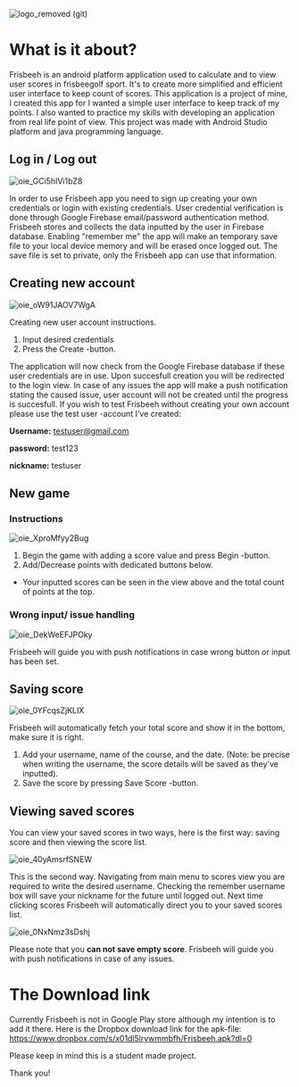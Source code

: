 ![logo_removed (git)](https://user-images.githubusercontent.com/68552044/88162329-dfd8d680-cc19-11ea-9c48-c39950d69a0a.png)

 # What is it about?
 
Frisbeeh is an android platform application used to calculate and to view user scores in frisbeegolf sport. It's to create more simplified and efficient user interface to keep count of scores. This application is a project of mine, I created this app for I wanted a simple user interface to keep track of my points. I also wanted to practice my skills with developing an application from real life point of view. This project was made with Android Studio platform and java programming language.

## Log in / Log out 
![oie_GCi5hIVi1bZ8](https://user-images.githubusercontent.com/68552044/88166487-013cc100-cc20-11ea-9270-01da3743214d.gif)

In order to use Frisbeeh app you need to sign up creating your own credentials or login with existing credentials. User credential verification is done through Google Firebase email/password authentication method. Frisbeeh stores and collects the data inputted by the user in Firebase database. 
Enabling "remember me" the app will make an temporary save file to your local device memory and will be erased once logged out. The save file is set to private, only the Frisbeeh app can use that information. 

## Creating new account

![oie_oW91JAOV7WgA](https://user-images.githubusercontent.com/68552044/88167902-38ac6d00-cc22-11ea-80bd-d361976637dd.gif)

Creating new user account instructions.
1. Input desired credentials
2. Press the Create -button.

The application will now check from the Google Firebase database if these user credentials are in use. Upon succesfull creation you will be redirected to the login view. In case of any issues the app will make a push notification stating the caused issue, user account will not be created until the progress is succesfull.
If you wish to test Frisbeeh without creating your own account please use the test user -account I've created:

**Username:** testuser@gmail.com

**password:** test123

**nickname:** testuser

## New game

### Instructions

![oie_XproMfyy2Bug](https://user-images.githubusercontent.com/68552044/88170111-cf2e5d80-cc25-11ea-9d71-cb4301fddd89.gif)

1. Begin the game with adding a score value and press Begin -button.
2. Add/Decrease points with dedicated buttons below.

- Your inputted scores can be seen in the view above and the total count of points at the top.

### Wrong input/ issue handling

![oie_DekWeEFJPOky](https://user-images.githubusercontent.com/68552044/88170390-47951e80-cc26-11ea-87ba-0b474edd0714.gif)

Frisbeeh will guide you with push notifications in case wrong button or input has been set.

## Saving score

![oie_0YFcqsZjKLIX](https://user-images.githubusercontent.com/68552044/88268400-10347980-ccdb-11ea-803e-935095b22458.gif)

Frisbeeh will automatically fetch your total score and show it in the bottom, make sure it is right.
1. Add your username, name of the course, and the date. (Note: be precise when writing the username, the score details will be saved as they've inputted).
2. Save the score by pressing Save Score -button.

## Viewing saved scores

You can view your saved scores in two ways, here is the first way: saving score and then viewing the score list.

![oie_40yAmsrfSNEW](https://user-images.githubusercontent.com/68552044/88269003-f6476680-ccdb-11ea-9caf-117c084765cf.gif)

This is the second way. Navigating from main menu to scores view you are required to write the desired username. Checking the remember username box will save your nickname for the future until logged out. Next time clicking scores Frisbeeh will automatically direct you to your saved scores list.

![oie_0NxNmz3sDshj](https://user-images.githubusercontent.com/68552044/88269332-81c0f780-ccdc-11ea-907c-949610dde66e.gif)


Please note that you **can not save empty score**. Frisbeeh will guide you with push notifications in case of any issues.

# The Download link

Currently Frisbeeh is not in Google Play store although my intention is to add it there.
Here is the Dropbox download link for the apk-file:
https://www.dropbox.com/s/x01dl5lrywmmbfh/Frisbeeh.apk?dl=0

Please keep in mind this is a student made project.

Thank you!
